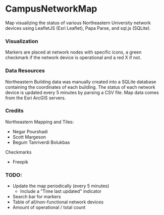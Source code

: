 # CampusNetworkMap
Map visualizing the status of various Northeastern University network devices using LeafletJS (Esri Leaflet), Papa Parse, and sql.js (SQLite).

### Visualization
Markers are placed at network nodes with specific icons, a green checkmark if the network device is operational and a red X if not.

### Data Resources
Northeastern Building data was manually created into a SQLite database containing the coordinates of each building. The status of each network device is updated every 5 minutes by parsing a CSV file. Map data comes from the Esri ArcGIS servers.

### Credits
Northeastern Mapping and Tiles:
- Negar Pourshadi
- Scott Margeson
- Begum Tanriverdi Bolukbas

Checkmarks
- Freepik

### TODO:
- Update the map periodically (every 5 minutes)
  - Include a "Time last updated" indicator
- Search bar for markers
- Table of all/non-functional network devices
- Amount of operational / total count